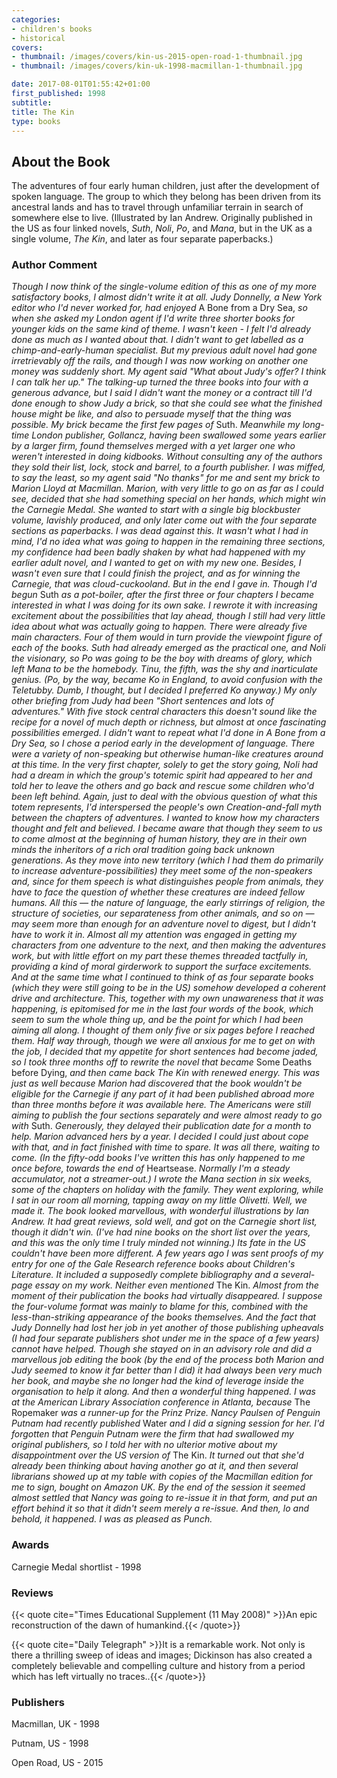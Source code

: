 ```yaml
---
categories:
- children's books
- historical
covers:
- thumbnail: /images/covers/kin-us-2015-open-road-1-thumbnail.jpg
- thumbnail: /images/covers/kin-uk-1998-macmillan-1-thumbnail.jpg

date: 2017-08-01T01:55:42+01:00
first_published: 1998
subtitle:
title: The Kin
type: books
---
```

About the Book
--------------
The adventures of four early human children, just after the development of spoken language. The group to which they belong has been driven from its ancestral lands and has to travel through unfamiliar terrain in search of somewhere else to live. (Illustrated by Ian Andrew. Originally published in the US as four linked novels, _Suth_, _Noli_, _Po_, and _Mana_, but in the UK as a single volume, _The Kin_, and later as four separate paperbacks.)

### Author Comment
_Though I now think of the single-volume edition of this as one of my more satisfactory books, I almost didn't write it at all. Judy Donnelly, a New York editor who I'd never worked for, had enjoyed_ A Bone from a Dry Sea, _so when she asked my London agent if I'd write three shorter books for younger kids on the same kind of theme. I wasn't keen - I felt I'd already done as much as I wanted about that. I didn't want to get labelled as a chimp-and-early-human specialist. But my previous adult novel had gone irretrievably off the rails, and though I was now working on another one money was suddenly short. My agent said "What about Judy's offer? I think I can talk her up." The talking-up turned the three books into four with a generous advance, but I said I didn't want the money or a contract till I'd done enough to show Judy a brick, so that she could see what the finished house might be like, and also to persuade myself that the thing was possible. My brick became the first few pages of_ Suth. _Meanwhile my long-time London publisher, Gollancz, having been swallowed some years earlier by a larger firm, found themselves merged with a yet larger one who weren't interested in doing kidbooks. Without consulting any of the authors they sold their list, lock, stock and barrel, to a fourth publisher. I was miffed, to say the least, so my agent said "No thanks" for me and sent my brick to Marion Lloyd at Macmillan. Marion, with very little to go on as far as I could see, decided that she had something special on her hands, which might win the Carnegie Medal. She wanted to start with a single big blockbuster volume, lavishly produced, and only later come out with the four separate sections as paperbacks. I was dead against this. It wasn't what I had in mind, I'd no idea what was going to happen in the remaining three sections, my confidence had been badly shaken by what had happened with my earlier adult novel, and I wanted to get on with my new one. Besides, I wasn't even sure that I could finish the project, and as for winning the Carnegie, that was cloud-cuckooland. But in the end I gave in. Though I'd begun_ Suth _as a pot-boiler, after the first three or four chapters I became interested in what I was doing for its own sake. I rewrote it with increasing excitement about the possibilities that lay ahead, though I still had very little idea about what was actually going to happen. There were already five main characters. Four of them would in turn provide the viewpoint figure of each of the books. Suth had already emerged as the practical one, and Noli the visionary, so Po was going to be the boy with dreams of glory, which left Mana to be the homebody. Tinu, the fifth, was the shy and inarticulate genius. (Po, by the way, became Ko in England, to avoid confusion with the Teletubby. Dumb, I thought, but I decided I preferred Ko anyway.) My only other briefing from Judy had been "Short sentences and lots of adventures." With five stock central characters this doesn't sound like the recipe for a novel of much depth or richness, but almost at once fascinating possibilities emerged. I didn't want to repeat what I'd done in A Bone from a Dry Sea, so I chose a period early in the development of language. There were a variety of non-speaking but otherwise human-like creatures around at this time. In the very first chapter, solely to get the story going, Noli had had a dream in which the group's totemic spirit had appeared to her and told her to leave the others and go back and rescue some children who'd been left behind. Again, just to deal with the obvious question of what this totem represents, I'd interspersed the people's own Creation-and-fall myth between the chapters of adventures. I wanted to know how my characters thought and felt and believed. I became aware that though they seem to us to come almost at the beginning of human history, they are in their own minds the inheritors of a rich oral tradition going back unknown generations. As they move into new territory (which I had them do primarily to increase adventure-possibilities) they meet some of the non-speakers and, since for them speech is what distinguishes people from animals, they have to face the question of whether these creatures are indeed fellow humans. All this — the nature of language, the early stirrings of religion, the structure of societies, our separateness from other animals, and so on — may seem more than enough for an adventure novel to digest, but I didn't have to work it in. Almost all my attention was engaged in getting my characters from one adventure to the next, and then making the adventures work, but with little effort on my part these themes threaded tactfully in, providing a kind of moral girderwork to support the surface excitements. And at the same time what I continued to think of as four separate books (which they were still going to be in the US) somehow developed a coherent drive and architecture. This, together with my own unawareness that it was happening, is epitomised for me in the last four words of the book, which seem to sum the whole thing up, and be the point for which I had been aiming all along. I thought of them only five or six pages before I reached them. Half way through, though we were all anxious for me to get on with the job, I decided that my appetite for short sentences had become jaded, so I took three months off to rewrite the novel that became_ Some Deaths before Dying, _and then came back The Kin with renewed energy. This was just as well because Marion had discovered that the book wouldn't be eligible for the Carnegie if any part of it had been published abroad more than three months before it was available here. The Americans were still aiming to publish the four sections separately and were almost ready to go with_ Suth. _Generously, they delayed their publication date for a month to help. Marion advanced hers by a year. I decided I could just about cope with that, and in fact finished with time to spare. It was all there, waiting to come. (In the fifty-odd books I've written this has only happened to me once before, towards the end of_ Heartsease. _Normally I'm a steady accumulator, not a streamer-out.) I wrote the Mana section in six weeks, some of the chapters on holiday with the family. They went exploring, while I sat in our room all morning, tapping away on my little Olivetti. Well, we made it. The book looked marvellous, with wonderful illustrations by Ian Andrew. It had great reviews, sold well, and got on the Carnegie short list, though it didn't win. (I've had nine books on the short list over the years, and this was the only time I truly minded not winning.) Its fate in the US couldn't have been more different. A few years ago I was sent proofs of my entry for one of the Gale Research reference books about Children's Literature. It included a supposedly complete bibliography and a several-page essay on my work. Neither even mentioned_ The Kin. _Almost from the moment of their publication the books had virtually disappeared. I suppose the four-volume format was mainly to blame for this, combined with the less-than-striking appearance of the books themselves. And the fact that Judy Donnelly had lost her job in yet another of those publishing upheavals (I had four separate publishers shot under me in the space of a few years) cannot have helped. Though she stayed on in an advisory role and did a marvellous job editing the book (by the end of the process both Marion and Judy seemed to know it far better than I did) it had always been very much her book, and maybe she no longer had the kind of leverage inside the organisation to help it along. And then a wonderful thing happened. I was at the American Library Association conference in Atlanta, because_ The Ropemaker _was a runner-up for the Prinz Prize. Nancy Paulsen of Penguin Putnam had recently published_ Water _and I did a signing session for her. I'd forgotten that Penguin Putnam were the firm that had swallowed my original publishers, so I told her with no ulterior motive about my disappointment over the US version of_ The Kin. _It turned out that she'd already been thinking about having another go at it, and then several librarians showed up at my table with copies of the Macmillan edition for me to sign, bought on Amazon UK. By the end of the session it seemed almost settled that Nancy was going to re-issue it in that form, and put an effort behind it so that it didn't seem merely a re-issue. And then, lo and behold, it happened. I was as pleased as Punch._

### Awards
Carnegie Medal shortlist - 1998

### Reviews

{{< quote cite="Times Educational Supplement (11 May 2008)" >}}An epic reconstruction of the dawn of humankind.{{< /quote>}}

{{< quote cite="Daily Telegraph" >}}It is a remarkable work. Not only is there a thrilling sweep of ideas and images; Dickinson has also created a completely believable and compelling culture and history from a period which has left virtually no traces..{{< /quote>}}

### Publishers
Macmillan, UK - 1998

Putnam, US - 1998

Open Road, US - 2015
